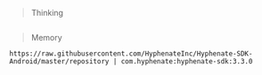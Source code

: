 > Thinking

```

```

> Memory

```
https://raw.githubusercontent.com/HyphenateInc/Hyphenate-SDK-Android/master/repository | com.hyphenate:hyphenate-sdk:3.3.0

```

